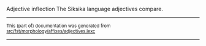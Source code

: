 Adjective inflection
The Siksika language adjectives compare.

* * *

<small>This (part of) documentation was generated from [src/fst/morphology/affixes/adjectives.lexc](https://github.com/giellalt/lang-bla/blob/main/src/fst/morphology/affixes/adjectives.lexc)</small>

---

